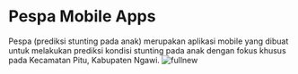 # Pespa Mobile Apps
Pespa (prediksi stunting pada anak) merupakan aplikasi mobile yang dibuat untuk melakukan prediksi kondisi stunting pada anak dengan fokus khusus pada Kecamatan Pitu, Kabupaten Ngawi.
![fullnew](https://user-images.githubusercontent.com/77737283/136993841-f5360b71-b65d-4c5f-adb7-def0eb25aa60.jpg)
